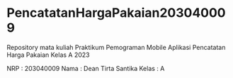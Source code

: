 # PencatatanHargaPakaian203040009
Repository mata kuliah Praktikum Pemograman Mobile Aplikasi Pencatatan Harga Pakaian Kelas A 2023

NRP : 203040009
Nama : Dean Tirta Santika
Kelas : A
